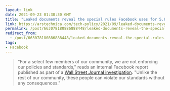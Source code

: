 ```yaml
---
layout: link
date: 2021-09-23 01:30:30 GMT
title: "Leaked documents reveal the special rules Facebook uses for 5.8M VIPs"
link: https://arstechnica.com/tech-policy/2021/09/leaked-documents-reveal-the-special-rules-facebook-uses-for-5-8m-vips/
permalink: /post/663078180886888448/leaked-documents-reveal-the-special-rules-facebook
redirect_from: 
  - /post/663078180886888448/leaked-documents-reveal-the-special-rules-facebook
tags:
- Facebook
---
```

<blockquote>"For a select few members of our community, we are not enforcing our policies and standards," reads an internal Facebook report published as part of a <a href="https://www.wsj.com/articles/facebook-files-xcheck-zuckerberg-elite-rules-11631541353?mod=hp_lead_pos7">Wall Street Journal investigation</a>. "Unlike the rest of our community, these people can violate our standards without any consequences."</blockquote>